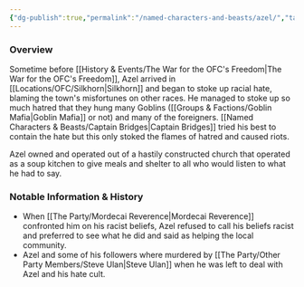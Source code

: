 ```yaml
---
{"dg-publish":true,"permalink":"/named-characters-and-beasts/azel/","tags":["NPC"],"updated":"2025-02-13T18:24:16.069+00:00"}
---
```


### Overview
Sometime before [[History & Events/The War for the OFC's Freedom\|The War for the OFC's Freedom]], Azel arrived in [[Locations/OFC/Silkhorn\|Silkhorn]] and began to stoke up racial hate, blaming the town's misfortunes on other races. He managed to stoke up so much hatred that they hung many Goblins ([[Groups & Factions/Goblin Mafia\|Goblin Mafia]] or not) and many of the foreigners. [[Named Characters & Beasts/Captain Bridges\|Captain Bridges]] tried his best to contain the hate but this only stoked the flames of hatred and caused riots. 

Azel owned and operated out of a hastily constructed church that operated as a soup kitchen to give meals and shelter to all who would listen to what he had to say.

### Notable Information & History 
- When [[The Party/Mordecai Reverence\|Mordecai Reverence]] confronted him on his racist beliefs, Azel refused to call his beliefs racist and preferred to see what he did and said as helping the local community.
- Azel and some of his followers where murdered by [[The Party/Other Party Members/Steve Ulan\|Steve Ulan]] when he was left to deal with Azel and his hate cult. 